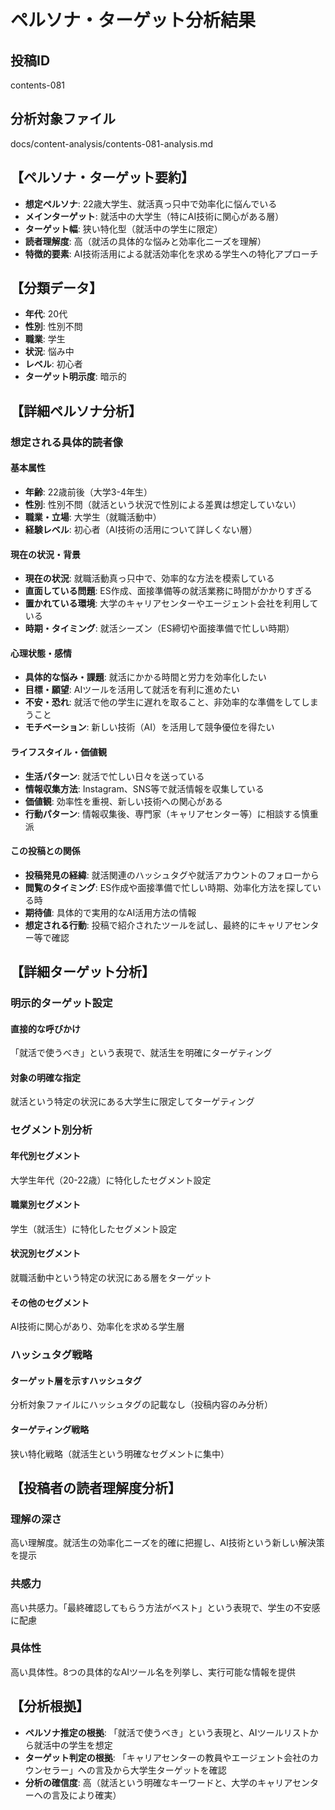 # ペルソナ・ターゲット分析結果

## 投稿ID
contents-081

## 分析対象ファイル
docs/content-analysis/contents-081-analysis.md

## 【ペルソナ・ターゲット要約】
- **想定ペルソナ**: 22歳大学生、就活真っ只中で効率化に悩んでいる
- **メインターゲット**: 就活中の大学生（特にAI技術に関心がある層）
- **ターゲット幅**: 狭い特化型（就活中の学生に限定）
- **読者理解度**: 高（就活の具体的な悩みと効率化ニーズを理解）
- **特徴的要素**: AI技術活用による就活効率化を求める学生への特化アプローチ

## 【分類データ】
- **年代**: 20代
- **性別**: 性別不問
- **職業**: 学生
- **状況**: 悩み中
- **レベル**: 初心者
- **ターゲット明示度**: 暗示的

## 【詳細ペルソナ分析】

### 想定される具体的読者像
#### 基本属性
- **年齢**: 22歳前後（大学3-4年生）
- **性別**: 性別不問（就活という状況で性別による差異は想定していない）
- **職業・立場**: 大学生（就職活動中）
- **経験レベル**: 初心者（AI技術の活用について詳しくない層）

#### 現在の状況・背景
- **現在の状況**: 就職活動真っ只中で、効率的な方法を模索している
- **直面している問題**: ES作成、面接準備等の就活業務に時間がかかりすぎる
- **置かれている環境**: 大学のキャリアセンターやエージェント会社を利用している
- **時期・タイミング**: 就活シーズン（ES締切や面接準備で忙しい時期）

#### 心理状態・感情
- **具体的な悩み・課題**: 就活にかかる時間と労力を効率化したい
- **目標・願望**: AIツールを活用して就活を有利に進めたい
- **不安・恐れ**: 就活で他の学生に遅れを取ること、非効率的な準備をしてしまうこと
- **モチベーション**: 新しい技術（AI）を活用して競争優位を得たい

#### ライフスタイル・価値観
- **生活パターン**: 就活で忙しい日々を送っている
- **情報収集方法**: Instagram、SNS等で就活情報を収集している
- **価値観**: 効率性を重視、新しい技術への関心がある
- **行動パターン**: 情報収集後、専門家（キャリアセンター等）に相談する慎重派

#### この投稿との関係
- **投稿発見の経緯**: 就活関連のハッシュタグや就活アカウントのフォローから
- **閲覧のタイミング**: ES作成や面接準備で忙しい時期、効率化方法を探している時
- **期待値**: 具体的で実用的なAI活用方法の情報
- **想定される行動**: 投稿で紹介されたツールを試し、最終的にキャリアセンター等で確認

## 【詳細ターゲット分析】

### 明示的ターゲット設定
#### 直接的な呼びかけ
「就活で使うべき」という表現で、就活生を明確にターゲティング

#### 対象の明確な指定
就活という特定の状況にある大学生に限定してターゲティング

### セグメント別分析
#### 年代別セグメント
大学生年代（20-22歳）に特化したセグメント設定

#### 職業別セグメント
学生（就活生）に特化したセグメント設定

#### 状況別セグメント
就職活動中という特定の状況にある層をターゲット

#### その他のセグメント
AI技術に関心があり、効率化を求める学生層

### ハッシュタグ戦略
#### ターゲット層を示すハッシュタグ
分析対象ファイルにハッシュタグの記載なし（投稿内容のみ分析）

#### ターゲティング戦略
狭い特化戦略（就活生という明確なセグメントに集中）

## 【投稿者の読者理解度分析】
### 理解の深さ
高い理解度。就活生の効率化ニーズを的確に把握し、AI技術という新しい解決策を提示

### 共感力
高い共感力。「最終確認してもらう方法がベスト」という表現で、学生の不安感に配慮

### 具体性
高い具体性。8つの具体的なAIツール名を列挙し、実行可能な情報を提供

## 【分析根拠】
- **ペルソナ推定の根拠**: 「就活で使うべき」という表現と、AIツールリストから就活中の学生を想定
- **ターゲット判定の根拠**: 「キャリアセンターの教員やエージェント会社のカウンセラー」への言及から大学生ターゲットを確認
- **分析の確信度**: 高（就活という明確なキーワードと、大学のキャリアセンターへの言及により確実）